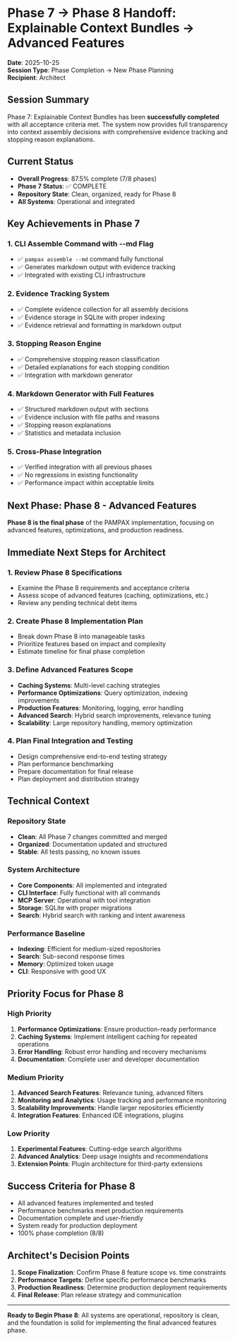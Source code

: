 # Phase 7 → Phase 8 Handoff: Explainable Context Bundles → Advanced Features

**Date**: 2025-10-25  
**Session Type**: Phase Completion → New Phase Planning  
**Recipient**: Architect  

## Session Summary
Phase 7: Explainable Context Bundles has been **successfully completed** with all acceptance criteria met. The system now provides full transparency into context assembly decisions with comprehensive evidence tracking and stopping reason explanations.

## Current Status
- **Overall Progress**: 87.5% complete (7/8 phases)
- **Phase 7 Status**: ✅ COMPLETE
- **Repository State**: Clean, organized, ready for Phase 8
- **All Systems**: Operational and integrated

## Key Achievements in Phase 7

### 1. CLI Assemble Command with --md Flag
- ✅ `pampax assemble --md` command fully functional
- ✅ Generates markdown output with evidence tracking
- ✅ Integrated with existing CLI infrastructure

### 2. Evidence Tracking System
- ✅ Complete evidence collection for all assembly decisions
- ✅ Evidence storage in SQLite with proper indexing
- ✅ Evidence retrieval and formatting in markdown output

### 3. Stopping Reason Engine
- ✅ Comprehensive stopping reason classification
- ✅ Detailed explanations for each stopping condition
- ✅ Integration with markdown generator

### 4. Markdown Generator with Full Features
- ✅ Structured markdown output with sections
- ✅ Evidence inclusion with file paths and reasons
- ✅ Stopping reason explanations
- ✅ Statistics and metadata inclusion

### 5. Cross-Phase Integration
- ✅ Verified integration with all previous phases
- ✅ No regressions in existing functionality
- ✅ Performance impact within acceptable limits

## Next Phase: Phase 8 - Advanced Features

**Phase 8 is the final phase** of the PAMPAX implementation, focusing on advanced features, optimizations, and production readiness.

## Immediate Next Steps for Architect

### 1. Review Phase 8 Specifications
- Examine the Phase 8 requirements and acceptance criteria
- Assess scope of advanced features (caching, optimizations, etc.)
- Review any pending technical debt items

### 2. Create Phase 8 Implementation Plan
- Break down Phase 8 into manageable tasks
- Prioritize features based on impact and complexity
- Estimate timeline for final phase completion

### 3. Define Advanced Features Scope
- **Caching Systems**: Multi-level caching strategies
- **Performance Optimizations**: Query optimization, indexing improvements
- **Production Features**: Monitoring, logging, error handling
- **Advanced Search**: Hybrid search improvements, relevance tuning
- **Scalability**: Large repository handling, memory optimization

### 4. Plan Final Integration and Testing
- Design comprehensive end-to-end testing strategy
- Plan performance benchmarking
- Prepare documentation for final release
- Plan deployment and distribution strategy

## Technical Context

### Repository State
- **Clean**: All Phase 7 changes committed and merged
- **Organized**: Documentation updated and structured
- **Stable**: All tests passing, no known issues

### System Architecture
- **Core Components**: All implemented and integrated
- **CLI Interface**: Fully functional with all commands
- **MCP Server**: Operational with tool integration
- **Storage**: SQLite with proper migrations
- **Search**: Hybrid search with ranking and intent awareness

### Performance Baseline
- **Indexing**: Efficient for medium-sized repositories
- **Search**: Sub-second response times
- **Memory**: Optimized token usage
- **CLI**: Responsive with good UX

## Priority Focus for Phase 8

### High Priority
1. **Performance Optimizations**: Ensure production-ready performance
2. **Caching Systems**: Implement intelligent caching for repeated operations
3. **Error Handling**: Robust error handling and recovery mechanisms
4. **Documentation**: Complete user and developer documentation

### Medium Priority
1. **Advanced Search Features**: Relevance tuning, advanced filters
2. **Monitoring and Analytics**: Usage tracking and performance monitoring
3. **Scalability Improvements**: Handle larger repositories efficiently
4. **Integration Features**: Enhanced IDE integrations, plugins

### Low Priority
1. **Experimental Features**: Cutting-edge search algorithms
2. **Advanced Analytics**: Deep usage insights and recommendations
3. **Extension Points**: Plugin architecture for third-party extensions

## Success Criteria for Phase 8
- All advanced features implemented and tested
- Performance benchmarks meet production requirements
- Documentation complete and user-friendly
- System ready for production deployment
- 100% phase completion (8/8)

## Architect's Decision Points
1. **Scope Finalization**: Confirm Phase 8 feature scope vs. time constraints
2. **Performance Targets**: Define specific performance benchmarks
3. **Production Readiness**: Determine production deployment requirements
4. **Final Release**: Plan release strategy and communication

---

**Ready to Begin Phase 8**: All systems are operational, repository is clean, and the foundation is solid for implementing the final advanced features phase.